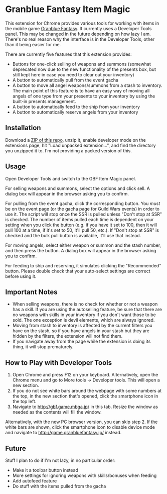 # Granblue Fantasy Item Magic

This extension for Chrome provides various tools for working with items in the mobile game [Granblue Fantasy](http://granbluefantasy.jp/). It currently uses a Developer Tools panel. This may be changed in the future depending on how lazy I am. There's no real reason why the interface is in the Developer Tools, other than it being easier for me.

There are currently five features that this extension provides:
* Buttons for one-click selling of weapons and summons (somewhat deprecated now due to the new functionality of the presents box, but still kept here in case you need to clear out your inventory)
* A button to automatically pull from the event gacha
* A button to move all angel weapons/summons from a stash to inventory. The main point of this feature is to have an easy way of moving all angels of one type from your presents to your inventory by using the built-in presents management.
* A button to automatically feed to the ship from your inventory
* A button to automatically reserve angels from your inventory

## Installation

Download a [ZIP of this repo](https://github.com/menma1234/gbf-itemmagic/archive/master.zip), unzip it, enable developer mode on the extensions page, hit "Load unpacked extension...", and find the directory you unzipped it to. I'm not providing a packed version of this.

## Usage

Open Developer Tools and switch to the GBF Item Magic panel.

For selling weapons and summons, select the options and click sell. A dialog box will appear in the browser asking you to confirm.

For pulling from the event gacha, click the corresponding button. You *must* be on the event page (or the gacha page for Guild Wars events) in order to use it. The script will stop once the SSR is pulled unless "Don't stop at SSR" is checked. The number of items pulled each time is dependent on your setting when you click the button (e.g. if you have it set to 100, then it will pull 100 at a time, if it's set to 50, it'll pull 50, etc.). If "Don't stop at SSR" is checked and the bulk pull button is available, it'll use that instead.

For moving angels, select either weapon or summon and the stash number, and then press the button. A dialog box will appear in the browser asking you to confirm.

For feeding to ship and reserving, it simulates clicking the "Recommended" button. Please double check that your auto-select settings are correct before using it.

## Important Notes

* When selling weapons, there is no check for whether or not a weapon has a skill. If you are using the autoselling feature, be sure that there are no weapons with skills in your inventory if you don't want those to be sold. The one exception is devil elements, which are always ignored.
* Moving from stash to inventory is affected by the current filters you have on the stash, so if you have angels in your stash but they are hidden by the filters, the extension will not find them.
* If you navigate away from the page while the extension is doing its thing, it will stop prematurely.

## How to Play with Developer Tools

1. Open Chrome and press F12 on your keyboard. Alternatively, open the Chrome menu and go to More tools -> Developer tools. This will open a new section.
2. If you do not see white bars around the webpage with some numbers at the top, in the new section that's opened, click the smartphone icon in the top left.
3. Navigate to http://gbf.game.mbga.jp/ in this tab. Resize the window as needed as the contents will fill the window.

Alternatively, with the new PC browser version, you can skip step 2. If the white bars are shown, click the smartphone icon to disable device mode and navigate to http://game.granbluefantasy.jp/ instead.

## Future

Stuff I plan to do if I'm not lazy, in no particular order:
* Make it a toolbar button instead
* More settings for ignoring weapons with skills/bonuses when feeding
* Add autofeed feature
* Do stuff with the items pulled from the gacha
